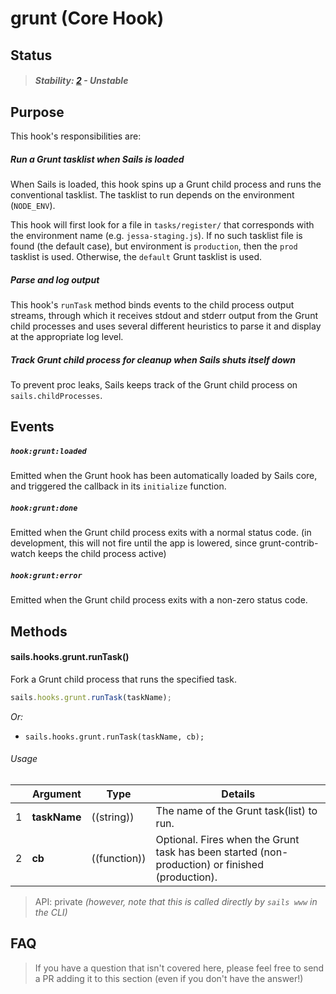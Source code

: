 # grunt (Core Hook)

## Status

> ##### Stability: [2](http://nodejs.org/api/documentation.html#documentation_stability_index) - Unstable


## Purpose

This hook's responsibilities are:


##### Run a Grunt tasklist when Sails is loaded

When Sails is loaded, this hook spins up a Grunt child process and runs the conventional tasklist.  The tasklist to run depends on the environment (`NODE_ENV`).

This hook will first look for a file in `tasks/register/` that corresponds with the environment name (e.g. `jessa-staging.js`).  If no such tasklist file is found (the default case), but environment is `production`, then the `prod` tasklist is used.  Otherwise, the `default` Grunt tasklist is used.


##### Parse and log output

This hook's `runTask` method binds events to the child process output streams, through which it receives stdout and stderr output from the Grunt child processes and uses several different heuristics to parse it and display at the appropriate log level.

##### Track Grunt child process for cleanup when Sails shuts itself down

To prevent proc leaks, Sails keeps track of the Grunt child process on `sails.childProcesses`.


## Events


##### `hook:grunt:loaded`

Emitted when the Grunt hook has been automatically loaded by Sails core, and triggered the callback in its `initialize` function.

##### `hook:grunt:done`

Emitted when the Grunt child process exits with a normal status code. (in development, this will not fire until the app is lowered, since grunt-contrib-watch keeps the child process active)


##### `hook:grunt:error`

Emitted when the Grunt child process exits with a non-zero status code.



## Methods

#### sails.hooks.grunt.runTask()

Fork a Grunt child process that runs the specified task.

```javascript
sails.hooks.grunt.runTask(taskName);
```

_Or:_
+ `sails.hooks.grunt.runTask(taskName, cb);`


###### Usage


|     |          Argument           | Type                | Details                           
| --- | --------------------------- | ------------------- | ------------------------------------------------------------------------
| 1   |        **taskName**         | ((string))          | The name of the Grunt task(list) to run.
| 2   |        **cb**               | ((function))        | Optional. Fires when the Grunt task has been started (non-production) or finished (production).


> API: private
> _(however, note that this is called directly by `sails www` in the CLI)_


## FAQ

> If you have a question that isn't covered here, please feel free to send a PR adding it to this section (even if you don't have the answer!)
